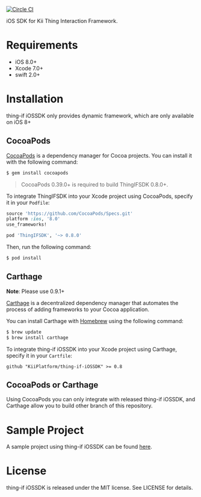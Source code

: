 [![Circle CI](https://circleci.com/gh/KiiPlatform/thing-if-iOSSDK/tree/master.svg?style=svg)](https://circleci.com/gh/KiiPlatform/thing-if-iOSSDK/tree/master)

iOS SDK for Kii Thing Interaction Framework.

# Requirements

- iOS 8.0+
- Xcode 7.0+
- swift 2.0+

# Installation
thing-if iOSSDK only provides dynamic framework, which are only available on iOS 8+

## CocoaPods

[CocoaPods](http://cocoapods.org) is a dependency manager for Cocoa projects. You can install it with the following command:

```bash
$ gem install cocoapods
```

> CocoaPods 0.39.0+ is required to build ThingIFSDK 0.8.0+.

To integrate ThingIFSDK into your Xcode project using CocoaPods, specify it in your `Podfile`:

```ruby
source 'https://github.com/CocoaPods/Specs.git'
platform :ios, '8.0'
use_frameworks!

pod 'ThingIFSDK', '~> 0.8.0'
```

Then, run the following command:

```bash
$ pod install
```

## Carthage

**Note**: Please use 0.9.1+

[Carthage](https://github.com/Carthage/Carthage) is a decentralized dependency manager that automates the process of adding frameworks to your Cocoa application.

You can install Carthage with [Homebrew](http://brew.sh/) using the following command:

```bash
$ brew update
$ brew install carthage
```

To integrate thing-if iOSSDK into your Xcode project using Carthage, specify it in your `Cartfile`:

```ogdl
github "KiiPlatform/thing-if-iOSSDK" >= 0.8
```

## CocoaPods or Carthage

Using CocoaPods you can only integrate with released thing-if iOSSDK, and Carthage allow you to build other branch of this repository. 

# Sample Project

A sample project using thing-if iOSSDK can be found [here](https://github.com/KiiPlatform/thing-if-iOSSample).

# License

thing-if iOSSDK is released under the MIT license. See LICENSE for details.
